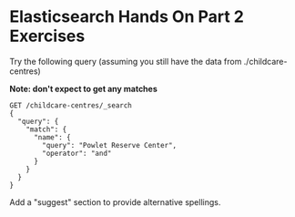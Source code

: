# Elasticsearch Hands On Part 2 Exercises

Try the following query (assuming you still have the data from ./childcare-centres)

**Note: don't expect to get any matches**

```
GET /childcare-centres/_search
{
  "query": {
    "match": {
      "name": {
        "query": "Powlet Reserve Center",
        "operator": "and"
      }
    }
  }
}
```

Add a "suggest" section to provide alternative spellings.



